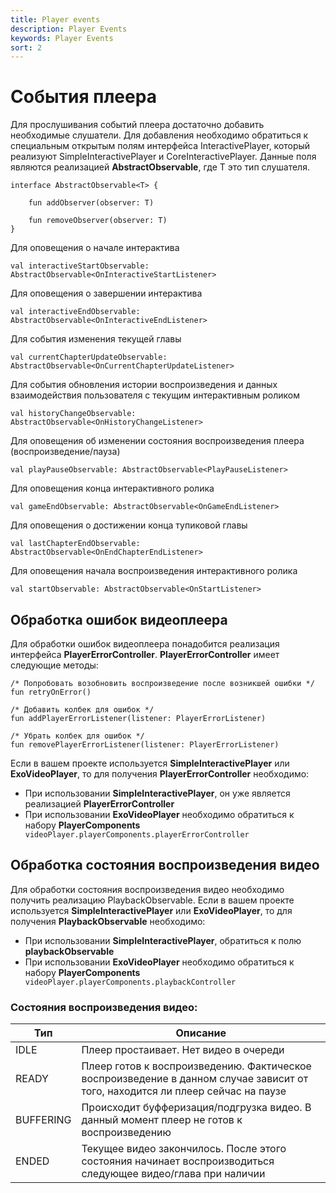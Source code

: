 ```yaml
---
title: Player events
description: Player Events
keywords: Player Events
sort: 2
---
```


# События плеера

Для прослушивания событий плеера достаточно добавить необходимые слушатели. Для добавления необходимо
обратиться к специальным открытым полям интерфейса InteractivePlayer, который реализуют SimpleInteractivePlayer и CoreInteractivePlayer. Данные поля являются реализацией
**AbstractObservable<T>**, где T это тип слушателя.

```
interface AbstractObservable<T> {

    fun addObserver(observer: T)

    fun removeObserver(observer: T)
}
```

Для оповещения о начале интерактива

```
val interactiveStartObservable: AbstractObservable<OnInteractiveStartListener>
```

Для оповещения о завершении интерактива

```
val interactiveEndObservable: AbstractObservable<OnInteractiveEndListener>
```

Для события изменения текущей главы

```
val currentChapterUpdateObservable: AbstractObservable<OnCurrentChapterUpdateListener>
```

Для события обновления истории воспроизведения и данных взаимодействия пользователя с текущим интерактивным роликом

```
val historyChangeObservable: AbstractObservable<OnHistoryChangeListener>
```

Для оповещения об изменении состояния воспроизведения плеера (воспроизведение/пауза)

```
val playPauseObservable: AbstractObservable<PlayPauseListener>
```

Для оповещения конца интерактивного ролика

```
val gameEndObservable: AbstractObservable<OnGameEndListener>
```

Для оповещения о достижении конца тупиковой главы

```
val lastChapterEndObservable: AbstractObservable<OnEndChapterEndListener>
```

Для оповещения начала воспроизведения интерактивного ролика

```
val startObservable: AbstractObservable<OnStartListener>
```

## 	Обработка ошибок видеоплеера
Для обработки ошибок видеоплеера понадобится реализация интерфейса **PlayerErrorController**.
**PlayerErrorController** имеет следующие методы:

```
/* Попробовать возобновить воспроизведение после возникшей ошибки */
fun retryOnError()

/* Добавить колбек для ошибок */
fun addPlayerErrorListener(listener: PlayerErrorListener)

/* Убрать колбек для ошибок */
fun removePlayerErrorListener(listener: PlayerErrorListener)

```
Если в вашем проекте используется **SimpleInteractivePlayer** или **ExoVideoPlayer**, то для получения **PlayerErrorController** необходимо:

- При использовании **SimpleInteractivePlayer**, он уже является реализацией **PlayerErrorController**
- При использовании **ExoVideoPlayer** необходимо обратиться к набору **PlayerComponents**
  ``` videoPlayer.playerComponents.playerErrorController```

## Обработка состояния воспроизведения видео
Для обработки состояния воспроизведения видео необходимо получить реализацию PlaybackObservable.
Если в вашем проекте используется **SimpleInteractivePlayer** или **ExoVideoPlayer**, то для получения **PlaybackObservable** необходимо:
- При использовании **SimpleInteractivePlayer**, обратиться к полю **playbackObservable**
- При использовании **ExoVideoPlayer** необходимо обратиться к набору **PlayerComponents**
  ``` videoPlayer.playerComponents.playbackController```

### Состояния воспроизведения видео:
| Тип | Описание |
|---|---|
|IDLE|Плеер простаивает. Нет видео в очереди|
|READY|Плеер готов к воспроизведению. Фактическое воспроизведение в данном случае зависит от того, находится ли плеер сейчас на паузе|
|BUFFERING|Происходит буфферизация/подгрузка видео. В данный момент плеер не готов к воспроизведению|
|ENDED|Текущее видео закончилось. После этого состояния начинает воспроизводиться следующее видео/глава при наличии|
